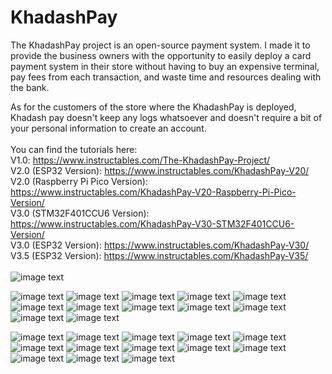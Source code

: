 # KhadashPay
The KhadashPay project is an open-source payment system. I made it to provide the business owners with the opportunity to easily deploy a card payment system in their store without having to buy an expensive terminal, pay fees from each transaction, and waste time and resources dealing with the bank.

As for the customers of the store where the KhadashPay is deployed, Khadash pay doesn't keep any logs whatsoever and doesn't require a bit of your personal information to create an account.
</br></br>
You can find the tutorials here:
</br>
V1.0: https://www.instructables.com/The-KhadashPay-Project/
</br>
V2.0 (ESP32 Version): https://www.instructables.com/KhadashPay-V20/
</br>
V2.0 (Raspberry Pi Pico Version): https://www.instructables.com/KhadashPay-V20-Raspberry-Pi-Pico-Version/
</br>
V3.0 (STM32F401CCU6 Version): https://www.instructables.com/KhadashPay-V30-STM32F401CCU6-Version/
</br>
V3.0 (ESP32 Version): https://www.instructables.com/KhadashPay-V30/
</br>
V3.5 (ESP32 Version): https://www.instructables.com/KhadashPay-V35/
</br></br>
![image text](https://github.com/Northstrix/KhadashPay/blob/main/V3.0/ESP32_Version/Pictures/IMG_20230427_145545.jpg)

![image text](https://github.com/Northstrix/KhadashPay/blob/main/V3.0/ESP32_Version/Pictures/IMG_20230427_154221_hdr.jpg)
![image text](https://github.com/Northstrix/KhadashPay/blob/main/V3.0/ESP32_Version/Pictures/IMG_20230427_154607_hdr.jpg)
![image text](https://github.com/Northstrix/KhadashPay/blob/main/V3.0/ESP32_Version/Pictures/IMG_20230427_154729_hdr.jpg)
![image text](https://github.com/Northstrix/KhadashPay/blob/main/V3.0/ESP32_Version/Pictures/IMG_20230427_154952_hdr.jpg)
![image text](https://github.com/Northstrix/KhadashPay/blob/main/V3.0/ESP32_Version/Pictures/IMG_20230427_155215_hdr.jpg)
![image text](https://github.com/Northstrix/KhadashPay/blob/main/V3.0/ESP32_Version/Pictures/IMG_20230427_155533_hdr.jpg)
![image text](https://github.com/Northstrix/KhadashPay/blob/main/V3.0/ESP32_Version/Pictures/IMG_20230427_155633_hdr.jpg)
![image text](https://github.com/Northstrix/KhadashPay/blob/main/V3.0/ESP32_Version/Pictures/IMG_20230427_155833_hdr.jpg)
![image text](https://github.com/Northstrix/KhadashPay/blob/main/V3.0/ESP32_Version/Pictures/IMG_20230427_160122_hdr.jpg)
![image text](https://github.com/Northstrix/KhadashPay/blob/main/V3.0/ESP32_Version/Pictures/IMG_20230427_160223_hdr.jpg)
![image text](https://github.com/Northstrix/KhadashPay/blob/main/V3.0/ESP32_Version/Pictures/IMG_20230427_160350_hdr.jpg)
![image text](https://github.com/Northstrix/KhadashPay/blob/main/V3.0/ESP32_Version/Pictures/IMG_20230427_160900_hdr.jpg)

![image text](https://github.com/Northstrix/KhadashPay/blob/main/V3.0/STM32F401CCU6_Version/Pictures/IMG_20230421_153658.jpg)
![image text](https://github.com/Northstrix/KhadashPay/blob/main/V2.0/Raspberry_Pi_Pico_Version/Pictures/IMG_20230403_140711.jpg)
![image text](https://github.com/Northstrix/KhadashPay/blob/main/V2.0/Raspberry_Pi_Pico_Version/Pictures/IMG_20230403_141928_hdr.jpg)
![image text](https://github.com/Northstrix/KhadashPay/blob/main/V2.0/Raspberry_Pi_Pico_Version/Pictures/IMG_20230403_142428_hdr.jpg)
![image text](https://github.com/Northstrix/KhadashPay/blob/main/V2.0/Raspberry_Pi_Pico_Version/Pictures/IMG_20230403_142821_hdr.jpg)
![image text](https://github.com/Northstrix/KhadashPay/blob/main/V2.0/Raspberry_Pi_Pico_Version/Pictures/IMG_20230403_143129_hdr.jpg)
![image text](https://github.com/Northstrix/KhadashPay/blob/main/V2.0/ESP32_Version/Pictures/IMG_20230318_131150.jpg)
![image text](https://github.com/Northstrix/KhadashPay/blob/main/V2.0/ESP32_Version/Pictures/IMG_20230318_140032_hdr.jpg)
![image text](https://github.com/Northstrix/KhadashPay/blob/main/V2.0/ESP32_Version/Pictures/IMG_20230318_134810_hdr.jpg)
![image text](https://github.com/Northstrix/KhadashPay/blob/main/V2.0/ESP32_Version/Pictures/IMG_20230318_132926.jpg)
![image text](https://github.com/Northstrix/KhadashPay/blob/main/V2.0/ESP32_Version/Pictures/IMG_20230318_133751_hdr.jpg)
![image text](https://github.com/Northstrix/KhadashPay/blob/main/V2.0/ESP32_Version/Pictures/IMG_20230318_134043.jpg)
![image text](https://github.com/Northstrix/KhadashPay/blob/main/V2.0/ESP32_Version/Pictures/IMG_20230318_134312.jpg)

